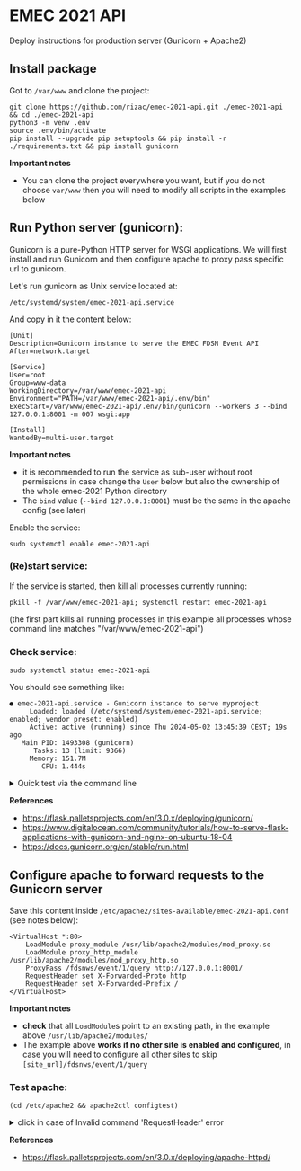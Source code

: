 # EMEC 2021 API

Deploy instructions for production server (Gunicorn + Apache2)

## Install package

Got to `/var/www` and clone the project:

```commandline
git clone https://github.com/rizac/emec-2021-api.git ./emec-2021-api && cd ./emec-2021-api
python3 -m venv .env
source .env/bin/activate
pip install --upgrade pip setuptools && pip install -r ./requirements.txt && pip install gunicorn
```

**Important notes**
- You can clone the project everywhere you want, but if you do not choose
  `var/www` then you will need to modify all scripts in the examples below

## Run Python server (gunicorn):

Gunicorn is a pure-Python HTTP server for WSGI applications. We will first install
and run Gunicorn and then configure apache to proxy pass specific url to gunicorn.

Let's run gunicorn as Unix service located at:

`/etc/systemd/system/emec-2021-api.service`

And copy in it the content below:

```
[Unit]
Description=Gunicorn instance to serve the EMEC FDSN Event API
After=network.target

[Service]
User=root
Group=www-data
WorkingDirectory=/var/www/emec-2021-api
Environment="PATH=/var/www/emec-2021-api/.env/bin"
ExecStart=/var/www/emec-2021-api/.env/bin/gunicorn --workers 3 --bind 127.0.0.1:8001 -m 007 wsgi:app

[Install]
WantedBy=multi-user.target
```

**Important notes** 
- it is recommended to run the service as sub-user without root permissions
in case change the `User` below but also the ownership of the whole emec-2021 Python
directory
- The `bind` value (`--bind 127.0.0.1:8001`) must be the same in the apache config 
 (see later)

Enable the service:
```commandline
sudo systemctl enable emec-2021-api
```

### (Re)start service:

If the service is started, then kill all processes currently running:
```commandline
pkill -f /var/www/emec-2021-api; systemctl restart emec-2021-api
```
(the first part kills all running processes in this example
all processes whose command line matches "/var/www/emec-2021-api")


### Check  service:

```commandline
sudo systemctl status emec-2021-api
```
You should see something like:
```commandline
● emec-2021-api.service - Gunicorn instance to serve myproject
     Loaded: loaded (/etc/systemd/system/emec-2021-api.service; enabled; vendor preset: enabled)
     Active: active (running) since Thu 2024-05-02 13:45:39 CEST; 19s ago
   Main PID: 1493308 (gunicorn)
      Tasks: 13 (limit: 9366)
     Memory: 151.7M
        CPU: 1.444s
```


<details>

<summary>Quick test via the command line</summary>

```commandline
gunicorn -w 4 -b 127.0.0.1:8001 wsgi:app
```

kill gunicorn (https://stackoverflow.com/questions/14604653/how-to-stop-gunicorn-properly)
```commandline
pkill gunicorn
```

</details>

**References**

  - https://flask.palletsprojects.com/en/3.0.x/deploying/gunicorn/
  - https://www.digitalocean.com/community/tutorials/how-to-serve-flask-applications-with-gunicorn-and-nginx-on-ubuntu-18-04
  - https://docs.gunicorn.org/en/stable/run.html


## Configure apache to forward requests to the Gunicorn server

Save this content inside `/etc/apache2/sites-available/emec-2021-api.conf`
(see notes below):

```
<VirtualHost *:80>
    LoadModule proxy_module /usr/lib/apache2/modules/mod_proxy.so
    LoadModule proxy_http_module /usr/lib/apache2/modules/mod_proxy_http.so
    ProxyPass /fdsnws/event/1/query http://127.0.0.1:8001/
    RequestHeader set X-Forwarded-Proto http
    RequestHeader set X-Forwarded-Prefix /
</VirtualHost>
```

**Important notes** 

- **check** that all `LoadModule`s point to an existing path, in the example
  above `/usr/lib/apache2/modules/` 
- The example above **works if no other site is enabled and configured**, in case
  you will need to configure all other sites to skip 
 `[site_url]/fdsnws/event/1/query` 


### Test apache:

```commandline
(cd /etc/apache2 && apache2ctl configtest)
```

<details>
<summary> click in case of Invalid command 'RequestHeader' error</summary>

```commandline
sudo a2enmod headers
```

and then restart apache:

```commandline
systemctl restart apache2  
# or service apache2 restart, depending on your installation
```
Ref: - https://www.brandcrock.com/how-to-fix-invalid-command-requestheader-in-the-server-configuration/
</details>

**References**

- https://flask.palletsprojects.com/en/3.0.x/deploying/apache-httpd/
